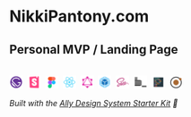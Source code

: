 # NikkiPantony.com

## Personal MVP / Landing Page

<!-- Ally Design System Starter Kit Badge -->
<br />

<div>
    <img alt="Gatsby" src="./readme_images/GatsbyIconLogo.png" width="24" />&nbsp;
    <img alt="Storybook" src="./readme_images/StorybookIconLogo.png" width="24" />&nbsp;
    <img alt="Figma" src="./readme_images/FigmaIconLogo.png" width="23" />&nbsp;
    <img alt="React" src="./readme_images/ReactIconLogo.png" width="24" />&nbsp;
    <img alt="GraphQL" src="./readme_images/GraphQLIconLogo.png" width="24" />&nbsp;
    <img alt="Webpack" src="./readme_images/WebpackIconLogo.png" width="24" />&nbsp;
    <img alt="Sass" src="./readme_images/SassIconLogo.png" width="24" />&nbsp;
    <img alt="BEM" src="./readme_images/BEMIconLogo.png" width="24" />&nbsp;
    <img alt="Prettier" src="./readme_images/PrettierIconLogo.png" width="24" />&nbsp;
    <img alt="Atomic Design" src="./readme_images/AtomicDesignIconLogo.png" width="23" />
</div>

_Built with the [Ally Design System Starter Kit](https://github.com/ally-design-system/ally-design-system-starter-kit) 💨_

<!-- / Ally Design System Starter Kit Badge -->
